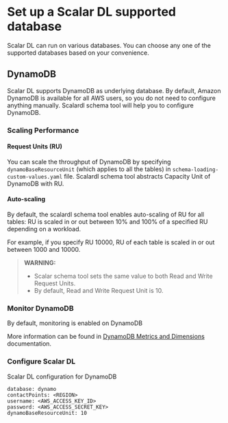 # Set up a Scalar DL supported database

Scalar DL can run on various databases. You can choose any one of the supported databases based on your convenience. 

## DynamoDB

Scalar DL supports DynamoDB as underlying database. 
By default, Amazon DynamoDB is available for all AWS users, so you do not need to configure anything manually.
Scalardl schema tool will help you to configure DynamoDB.

### Scaling Performance

#### Request Units (RU)

You can scale the throughput of DynamoDB by specifying `dynamoBaseResourceUnit` (which applies to all the tables) in  `schema-loading-custom-values.yaml` file.
Scalardl schema tool abstracts Capacity Unit of DynamoDB with RU.

#### Auto-scaling
By default, the scalardl schema tool enables auto-scaling of RU for all tables: RU is scaled in or out between 10% and 100% of a specified RU depending on a workload. 

For example, if you specify RU 10000, RU of each table is scaled in or out between 1000 and 10000.


> **WARNING:**
>
> * Scalar schema tool sets the same value to both Read and Write Request Units.
> * By default, Read and Write Request Unit is 10.
 

### Monitor DynamoDB

By default, monitoring is enabled on DynamoDB

More information can be found in [DynamoDB Metrics and Dimensions](https://docs.aws.amazon.com/amazondynamodb/latest/developerguide/metrics-dimensions.html) documentation.
 
### Configure Scalar DL

Scalar DL configuration for DynamoDB

```
database: dynamo
contactPoints: <REGION>
username: <AWS_ACCESS_KEY_ID>
password: <AWS_ACCESS_SECRET_KEY>
dynamoBaseResourceUnit: 10
```
